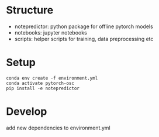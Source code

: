 # Structure

- notepredictor: python package for offline pytorch models
- notebooks: jupyter notebooks
- scripts: helper scripts for training, data preprocessing etc

# Setup

```
conda env create -f environment.yml
conda activate pytorch-osc
pip install -e notepredictor
```

# Develop

add new dependencies to environment.yml